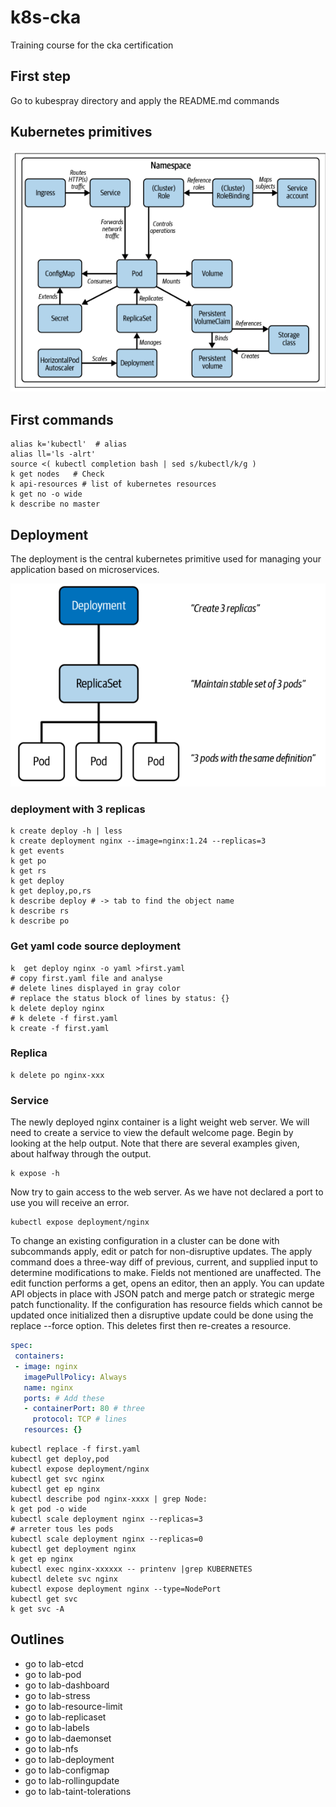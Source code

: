 # k8s-cka
Training course for the cka certification

## First step
Go to kubespray directory and apply the README.md commands

## Kubernetes primitives
![primitives](screenshot/kubernetes_primitives.png)

## First commands
```
alias k='kubectl'  # alias
alias ll='ls -alrt'
source <( kubectl completion bash | sed s/kubectl/k/g )
k get nodes   # Check
k api-resources # list of kubernetes resources
k get no -o wide
k describe no master
```

## Deployment
The deployment is the central kubernetes primitive used for managing your application based on microservices.  


![deployment](screenshot/deployment_relationship.png)

### deployment with 3 replicas 
```shell
k create deploy -h | less
k create deployment nginx --image=nginx:1.24 --replicas=3
k get events
k get po 
k get rs
k get deploy
k get deploy,po,rs
k describe deploy # -> tab to find the object name 
k describe rs
k describe po
```
### Get yaml code source deployment 
```shell
k  get deploy nginx -o yaml >first.yaml
# copy first.yaml file and analyse
# delete lines displayed in gray color
# replace the status block of lines by status: {}
k delete deploy nginx
# k delete -f first.yaml
k create -f first.yaml
```
### Replica 
```shell
k delete po nginx-xxx 
```

### Service
The newly deployed nginx container is a light weight web server. We will need to create a service to view the default
welcome page. Begin by looking at the help output. Note that there are several examples given, about halfway through
the output.
```shell
k expose -h
```
Now try to gain access to the web server. As we have not declared a port to use you will receive an error.
```
kubectl expose deployment/nginx
```
To change an existing configuration in a cluster can be done with subcommands apply, edit or patch for non-disruptive
updates. The apply command does a three-way diff of previous, current, and supplied input to determine modifications
to make. Fields not mentioned are unaffected. The edit function performs a get, opens an editor, then an apply. You
can update API objects in place with JSON patch and merge patch or strategic merge patch functionality.
If the configuration has resource fields which cannot be updated once initialized then a disruptive update could be done
using the replace --force option. This deletes first then re-creates a resource.
```yaml
spec:
 containers:
 - image: nginx
   imagePullPolicy: Always
   name: nginx
   ports: # Add these
   - containerPort: 80 # three
     protocol: TCP # lines
   resources: {}
```
```shell
kubectl replace -f first.yaml
kubectl get deploy,pod
kubectl expose deployment/nginx
kubectl get svc nginx
kubectl get ep nginx
kubectl describe pod nginx-xxxx | grep Node:
k get pod -o wide
kubectl scale deployment nginx --replicas=3
# arreter tous les pods
kubectl scale deployment nginx --replicas=0
kubectl get deployment nginx
k get ep nginx
kubectl exec nginx-xxxxxx -- printenv |grep KUBERNETES
kubectl delete svc nginx
kubectl expose deployment nginx --type=NodePort
kubectl get svc
k get svc -A
```

## Outlines
* go to lab-etcd
* go to lab-pod   
* go to lab-dashboard
* go to lab-stress  
* go to lab-resource-limit  
* go to lab-replicaset
* go to lab-labels
* go to lab-daemonset
* go to lab-nfs
* go to lab-deployment
* go to lab-configmap
* go to lab-rollingupdate
* go to lab-taint-tolerations

